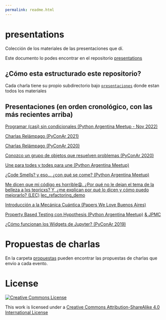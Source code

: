 ```yaml
---
permalink: readme.html
---
```



presentations
=============

Colección de los materiales de las presentaciones que dí.

Este documento lo podes encontrar en el repositorio [presentations](https://github.com/akielbowicz/presentations)

¿Cómo esta estructurado este repositorio?
-----------------------------------------

Cada charla tiene su propio subdirectorio bajo [`presentaciones`](./presentaciones/) donde estan todos los materiales

Presentaciones (en orden cronológico, con las más recientes arriba)
-------------------------------------------------------------------

[Programar (casi) sin condicionales (Python Argentina Meetup - Nov 2022)](./presentaciones/pyar_sincondicionales/README.md)

[Charlas Relámpago (PyConAr 2021)](./presentaciones/pyconar_2021/README.md)

[Charlas Relámpago (PyConAr 2020)](https://github.com/akielbowicz/presentations/tree/pyconar_2020_charlas_relampago)

[Conozco un grupo de objetos que resuelven problemas (PyConAr 2020)](./presentaciones/pyconar_2020/README.md)

[Une para todes y todes para une (Python Argentina Meetup)](./presentaciones/pyar_pairprogramming/README.md)

[¿Code Smells? y eso... ¿con qué se come? (Python Argentina Meetup)](./presentaciones/pyar_codesmells/README.md)

[Me dicen que mi código es horrible😩. ¿Por qué no le dejan el tema de la belleza a lxs teoricxs? Y, ¿me explican por qué lo dicen y cómo puedo mejorarlo? (LEC)](./presentaciones/lec_journal_club/README.md)
[lec_refactoring_demo](https://github.com/akielbowicz/presentations/tree/lec_refactoring_demo)

[Introducción a la Mecánica Cuántica (Papers We Love Buenos Aires)](./presentaciones/pwl_mecanica_cuantica/README.md)

[Property Based Testing con Hypothesis (Python Argentina Meetup)](./presentaciones/pyar_hypotesis/README.md) [& JPMC](./presentaciones/jpmc_hypothesis/README.md)

[¿Cómo funcionan los Widgets de Jupyter? (PyConAr 2019)](./presentaciones/pyconar_2019/README.md)

Propuestas de charlas
=====================

En la carpeta [propuestas](./propuestas/) pueden encontrar las propuestas de charlas que envio a cada evento.


License
=======

<a rel="license" href="http://creativecommons.org/licenses/by-sa/4.0/"><img alt="Creative Commons License" style="border-width:0" src="http://i.creativecommons.org/l/by-sa/4.0/88x31.png" /></a><br />

This work is licensed under a [Creative Commons Attribution-ShareAlike 4.0 International License](http://creativecommons.org/licenses/by-sa/4.0/)
